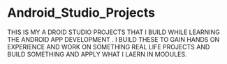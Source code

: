 # Android_Studio_Projects
THIS IS MY A DROID STUDIO PROJECTS THAT I BUILD WHILE LEARNING THE ANDROID APP DEVELOPMENT . I BUILD THESE TO GAIN HANDS ON EXPERIENCE AND WORK ON SOMETHING REAL LIFE PROJECTS AND BUILD SOMETHING AND APPLY WHAT I LAERN IN MODULES. 
